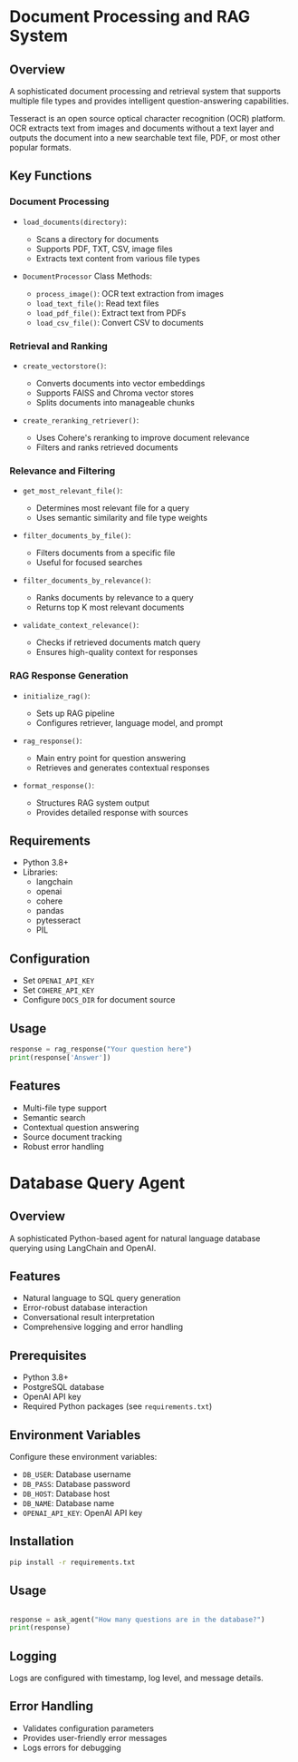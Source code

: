# Document Processing and RAG System

## Overview
A sophisticated document processing and retrieval system that supports multiple file types and provides intelligent question-answering capabilities.

Tesseract is an open source optical character recognition (OCR) platform. OCR extracts text from images and documents without a text layer and outputs 
the document into a new searchable text file, PDF, or most other popular formats.
## Key Functions

### Document Processing
- `load_documents(directory)`: 
  - Scans a directory for documents
  - Supports PDF, TXT, CSV, image files
  - Extracts text content from various file types

- `DocumentProcessor` Class Methods:
  - `process_image()`: OCR text extraction from images
  - `load_text_file()`: Read text files
  - `load_pdf_file()`: Extract text from PDFs
  - `load_csv_file()`: Convert CSV to documents

### Retrieval and Ranking
- `create_vectorstore()`: 
  - Converts documents into vector embeddings
  - Supports FAISS and Chroma vector stores
  - Splits documents into manageable chunks

- `create_reranking_retriever()`: 
  - Uses Cohere's reranking to improve document relevance
  - Filters and ranks retrieved documents

### Relevance and Filtering
- `get_most_relevant_file()`: 
  - Determines most relevant file for a query
  - Uses semantic similarity and file type weights

- `filter_documents_by_file()`: 
  - Filters documents from a specific file
  - Useful for focused searches

- `filter_documents_by_relevance()`: 
  - Ranks documents by relevance to a query
  - Returns top K most relevant documents

- `validate_context_relevance()`: 
  - Checks if retrieved documents match query
  - Ensures high-quality context for responses

### RAG Response Generation
- `initialize_rag()`: 
  - Sets up RAG pipeline
  - Configures retriever, language model, and prompt

- `rag_response()`: 
  - Main entry point for question answering
  - Retrieves and generates contextual responses

- `format_response()`: 
  - Structures RAG system output
  - Provides detailed response with sources

## Requirements
- Python 3.8+
- Libraries: 
  - langchain
  - openai
  - cohere
  - pandas
  - pytesseract
  - PIL

## Configuration
- Set `OPENAI_API_KEY`
- Set `COHERE_API_KEY`
- Configure `DOCS_DIR` for document source

## Usage
```python
response = rag_response("Your question here")
print(response['Answer'])
```

## Features
- Multi-file type support
- Semantic search
- Contextual question answering
- Source document tracking
- Robust error handling


# Database Query Agent

## Overview
A sophisticated Python-based agent for natural language database querying using LangChain and OpenAI.

## Features
- Natural language to SQL query generation
- Error-robust database interaction
- Conversational result interpretation
- Comprehensive logging and error handling

## Prerequisites
- Python 3.8+
- PostgreSQL database
- OpenAI API key
- Required Python packages (see `requirements.txt`)

## Environment Variables
Configure these environment variables:
- `DB_USER`: Database username
- `DB_PASS`: Database password
- `DB_HOST`: Database host
- `DB_NAME`: Database name
- `OPENAI_API_KEY`: OpenAI API key

## Installation
```bash
pip install -r requirements.txt
```

## Usage
```python

response = ask_agent("How many questions are in the database?")
print(response)
```

## Logging
Logs are configured with timestamp, log level, and message details.

## Error Handling
- Validates configuration parameters
- Provides user-friendly error messages
- Logs errors for debugging
